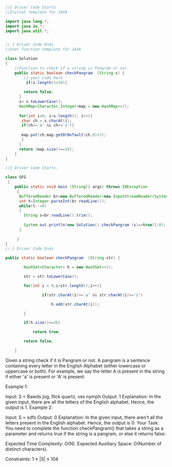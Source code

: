```java
//{ Driver Code Starts
//Initial template for JAVA

import java.lang.*;
import java.io.*;
import java.util.*;


// } Driver Code Ends
//User function template for JAVA

class Solution
{
    //Function to check if a string is Pangram or not.
    public static boolean checkPangram  (String s) {
        // your code here
         if(s.length()<26){
       
        return false;
      }
      s= s.toLowerCase();
      HashMap<Character,Integer>map = new HashMap<>();
  
      for(int i=0; i<s.length(); i++){
       char ch = s.charAt(i);
       if(ch>='a' && ch<='z'){
           
       map.put(ch,map.getOrDefault(ch,0)+1);
       }
      }
      return (map.size()==26);
    }
}

//{ Driver Code Starts.

class GFG
 {
	public static void main (String[] args) throws IOException
	 {
	  BufferedReader br=new BufferedReader(new InputStreamReader(System.in));
	  int t=Integer.parseInt(br.readLine());
	  while(t-->0)
	  {
	    String s=br.readLine().trim();
	    
	    System.out.println(new Solution().checkPangram (s)==true?1:0);
	  }
	  
	 }
}
// } Driver Code Ends

```



```java
public static boolean checkPangram  (String str) {

        HashSet<Character> h = new HashSet<>();

        str = str.toLowerCase();

        for(int i = 0;i<str.length();i++){

                if(str.charAt(i)>='a' && str.charAt(i)<='z')

                    h.add(str.charAt(i));

        }

        if(h.size()==26)

            return true;

        return false;

    }

```


Given a string check if it is Pangram or not. A pangram is a sentence containing every letter in the English Alphabet (either lowercase or uppercase or both). For example, we say the letter A is present in the string if either 'a' is present or 'A' is present.

Example 1:

Input:
S = Bawds jog, flick quartz, vex nymph
Output: 1
Explanation: In the given input, there
are all the letters of the English
alphabet. Hence, the output is 1.
Example 2:

Input:
S = sdfs
Output: 0
Explanation: In the given input, there
aren't all the letters present in the
English alphabet. Hence, the output
is 0.
Your Task:
 You need to complete the function checkPangram() that takes a string as a parameter and returns true if the string is a pangram, or else it returns false.

Expected Time Complexity: O(N).
Expected Auxiliary Space: O(Number of distinct characters).

Constraints:
1 ≤ |S| ≤ 104